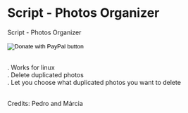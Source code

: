 # Script - Photos Organizer
Script - Photos Organizer

<form action="https://www.paypal.com/donate" method="post" target="_top">
<input type="hidden" name="business" value="creepertuga@gmail.com" />
<input type="hidden" name="item_name" value="Github repository" />
<input type="hidden" name="currency_code" value="EUR" />
<input type="image" src="https://www.paypalobjects.com/en_US/i/btn/btn_donate_LG.gif" border="0" name="submit" title="PayPal - The safer, easier way to pay online!" alt="Donate with PayPal button" />
<img alt="" border="0" src="https://www.paypal.com/en_PT/i/scr/pixel.gif" width="1" height="1" />
</form>

<br>. Works for linux
<br>. Delete duplicated photos
<br>. Let you choose what duplicated photos you want to delete

<br>Credits: Pedro and Márcia
